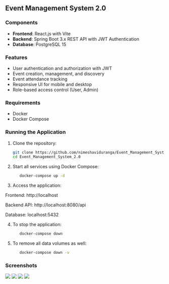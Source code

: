 ## Event Management System 2.0

### Components

- **Frontend**: React.js with Vite
- **Backend**: Spring Boot 3.x REST API with JWT Authentication
- **Database**: PostgreSQL 15

### Features

- User authentication and authorization with JWT
- Event creation, management, and discovery
- Event attendance tracking
- Responsive UI for mobile and desktop
- Role-based access control (User, Admin)

### Requirements

- Docker
- Docker Compose

### Running the Application

1. Clone the repository:
   ```bash
   git clone https://github.com/nimeshaviduranga/Event_Management_System_2.0.git
   cd Event_Management_System_2.0

2. Start all services using Docker Compose:
   ```bash
      docker-compose up -d

3. Access the application:

Frontend: http://localhost

Backend API: http://localhost:8080/api

Database: localhost:5432 

4. To stop the application:
   ```bash
      docker-compose down

5. To remove all data volumes as well:
   ```bash
      docker-compose down -v   

### Screenshots

![](frontend/src/images/dashboard.JPG)
![](frontend/src/images/new_event.JPG)
![](frontend/src/images/login.JPG)
![](frontend/src/images/register.JPG)